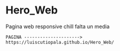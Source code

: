 # Hero_Web
Pagina web responsive chill
falta un media 

    PAGINA ---------------------> https://luiscutiopala.github.io/Hero_Web/

